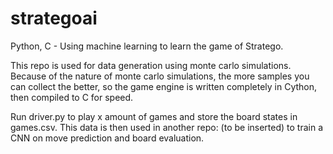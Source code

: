 # strategoai

Python, C - Using machine learning to learn the game of Stratego.

This repo is used for data generation using monte carlo simulations. Because of the nature of monte carlo simulations, the more samples you can collect the better, so the game engine is written completely in Cython, then compiled to C for speed.

Run driver.py to play x amount of games and store the board states in games.csv. This data is then used in another repo: (to be inserted) to train a CNN on move prediction and board evaluation.